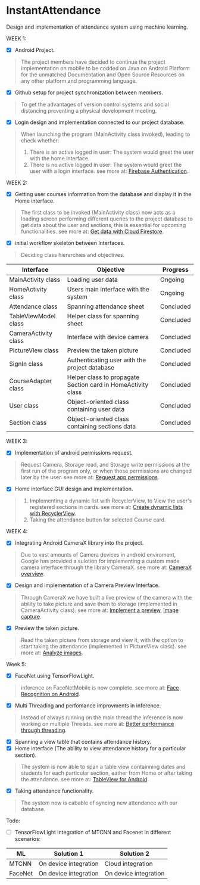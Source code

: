 # InstantAttendance
Design and implementation of attendance system using machine learning.


WEEK 1:
- [x] Android Project.
> The project members have decided to continue the project implementation on mobile to be codded on Java on Android Platform for the unmatched Documentation and Open Source Resources on any other platform and programming language.

- [x] Github setup for project synchronization between members.
> To get the advantages of version control systems and social distancing preventing a physical development meeting.

- [x] Login design and implementation connected to our project database.
> When launching the program (MainActivity class invoked), leading to check whether: 
> 1. There is an active logged in user: The system would greet the user with the home interface. 
> 2. There is no active logged in user: The system would greet the user with a login interface.
see more at: [Firebase Authentication](https://firebase.google.com/docs/auth).

WEEK 2:
- [x] Getting user courses information from the database and display it in the Home interface.
> The first class to be invoked (MainActivity class) now acts as a loading screen performing different queries to the project database to get data about the user and sections, this is essential for upcoming functionalities.
see more at: [Get data with Cloud Firestore](https://firebase.google.com/docs/firestore/query-data/get-data).

- [x] initial workflow skeleton between Interfaces.
> Deciding class hierarchies and objectives.

| Interface | Objective | Progress |
| --- | --- | --- |
| MainActivity class | Loading user data | Ongoing |
| HomeActivity class | Users main interface with the system | Ongoing |
| Attendance class | Spanning attendance sheet | Concluded |
| TableViewModel class | Helper class for spanning sheet | Concluded |
| CameraActivity class | Interface with device camera | Concluded |
| PictureView class | Preview the taken picture | Concluded |
| SignIn class | Authenticating user with the project database | Concluded |
| CourseAdapter class | Helper class to propagate Section card in HomeActivity class | Concluded |
| User class | Object-oriented class containing user data | Concluded |
| Section class | Object-oriented class containing sections data | Concluded |

WEEK 3:
- [x] Implementation of android permissions request.
 > Request Camera, Storage read, and Storage write permissions at the first run of the program only, or when those permissions are changed later by the user.
 see more at: [Request app permissions](https://developer.android.com/training/permissions/requesting).
 
- [x] Home interface GUI design and implementation.
> 1. Implementing a dynamic list with RecyclerView, to View the user's registered sections in cards. see more at: [Create dynamic lists with RecyclerView](https://developer.android.com/guide/topics/ui/layout/recyclerview).
> 2. Taking the attendance button for selected Course card. 

WEEK 4:
- [x] Integrating Android CameraX library into the project.
> Due to vast amounts of Camera devices in android enviroment, Google has provided a sulotion for implementing a custom made camera interface through the library CameraX.
> see more at: [CameraX overview](https://developer.android.com/training/camerax).

- [x] Design and implementation of a Camera Preview Interface.
> Through CameraX we have built a live preview of the camera with the ability to take picture and save them to storage (implemented in CameraActivity class).
> see more at: [Implement a preview](https://developer.android.com/training/camerax/preview), [Image capture](https://developer.android.com/training/camerax/take-photo).

- [x] Preview the taken picture.
> Read the taken picture from storage and view it, with the option to start taking the attendance (implemented in PictureView class).
> see more at: [Analyze images](https://developer.android.com/training/camerax/analyze).


Week 5:
- [x] FaceNet using TensorFlowLight.
> inference on FaceNetMobile is now complete.
> see more at: [Face Recognition on Android](https://github.com/shubham0204/FaceRecognition_With_FaceNet_Android).

- [x] Multi Threading and perfomance improvments in inference.
> Instead of always running on the main thread the inference is now working on multiple Threads.
> see more at: [Better performance through threading](https://developer.android.com/topic/performance/threads).

- [x] Spanning a view table that contains attendance history. 
- [x] Home interface (The ability to view attendance history for a particular section).
> The system is now able to span a table view containning dates and students for each particular section, eather from Home or after taking the attendance.
> see more at: [TableView for Android](https://github.com/evrencoskun/TableView). 

- [x] Taking attendance functionality.
> The system now is cabable of syncing new attendance with our database.


Todo:
- [ ] TensorFlowLight integration of MTCNN and Facenet in different scenarios:


| ML | Solution 1 | Solution 2 |
| --- | --- | --- |
| MTCNN | On device integration | Cloud integration |
| FaceNet | On device integration | On device integration |


